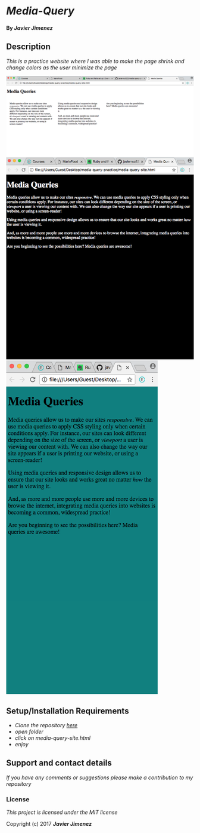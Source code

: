 # _Media-Query_

#### By _**Javier Jimenez**_

## Description

_This is a practice website where I was able to make the page shrink and change colors as the user minimize the page_

![Screenshot](/img/pic1.png)
![Screenshot](/img/pic2.png)
![Screenshot](/img/pic3.png)

## Setup/Installation Requirements

* _Clone the repository [here](https://github.com/javierrcc522/media-query-practice.git)_
* _open folder_
* _click on media-query-site.html_
* _enjoy_



## Support and contact details

_If you have any comments or suggestions please make a contribution to my repository_

### License

*This project is licensed under the MIT license*

Copyright (c) 2017 **_Javier Jimenez_**
